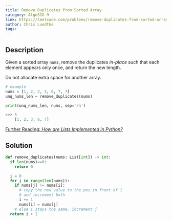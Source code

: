 ```yaml
---
title: Remove Duplicates from Sorted Array
category: AlgoSIG 9
link: https://leetcode.com/problems/remove-duplicates-from-sorted-array/
author: Chris Luedtke
tags:
---
```


## Description

Given a sorted array `nums`, remove the duplicates *in-place* such that each element appears only once, and return the new length.

Do not allocate extra space for another array.

```python
# example
nums = [1, 2, 2, 3, 6, 7, 7]
unq_nums_len = remove_duplicates(nums)

print(unq_nums_len, nums, sep='/n')

>>> 5
    [1, 2, 3, 6, 7]
```

[Further Reading: *How are Lists Implemented in Python?*](https://docs.python.org/3.8/faq/design.html#how-are-lists-implemented-in-cpython)

## Solution

```python
def remove_duplicates(nums: List[int]) -> int:
  if len(nums)==0:
    return 0

  i = 0
  for j in range(len(nums)):
    if nums[j] != nums[i]:
      # copy the new value to the pos in front of i
      # and increment both
      i += 1
      nums[i] = nums[j]
    # else i stays the same, increment j
  return i + 1
```
